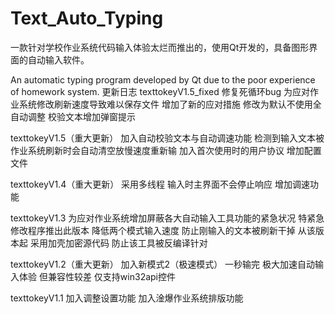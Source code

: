 # Text_Auto_Typing
一款针对学校作业系统代码输入体验太烂而推出的，使用Qt开发的，具备图形界面的自动输入软件。

An automatic typing program developed by Qt due to the poor experience of homework system.
更新日志
texttokeyV1.5_fixed
修复死循环bug
为应对作业系统修改刷新速度导致难以保存文件 增加了新的应对措施
修改为默认不使用全自动调整
校验文本增加弹窗提示

texttokeyV1.5（重大更新）
加入自动校验文本与自动调速功能 检测到输入文本被作业系统刷新时会自动清空放慢速度重新输
加入首次使用时的用户协议
增加配置文件

texttokeyV1.4（重大更新）
采用多线程 输入时主界面不会停止响应
增加调速功能

texttokeyV1.3
为应对作业系统增加屏蔽各大自动输入工具功能的紧急状况 特紧急修改程序推出此版本
降低两个模式输入速度 防止刚输入的文本被刷新干掉
从该版本起 采用加壳加密源代码 防止该工具被反编译针对

texttokeyV1.2（重大更新）
加入新模式2（极速模式） 一秒输完 极大加速自动输入体验 但兼容性较差 仅支持win32api控件

texttokeyV1.1
加入调整设置功能
加入淦爆作业系统排版功能
